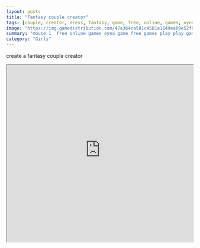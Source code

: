 ```yaml
---
layout: posts
title: "Fantasy couple creator"
tags: [couple, creator, dress, fantasy, game, free, online, games, oyna, game, free, games, play, play, games]
image: "https://img.gamedistribution.com/47a364ca581c4581a1149ea09e52f0af.jpg"
summary: "mouse 1  free online games oyna game free games play play games"
category: "Girls"
---
```


create a fantasy couple creator

<iframe width="100%" height="480px;" src="https://flash.gamedistribution.com?game=47a364ca581c4581a1149ea09e52f0af"></iframe>